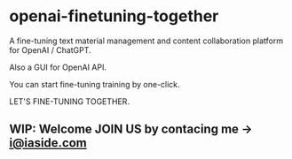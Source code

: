 # openai-finetuning-together
A fine-tuning text material management and content collaboration platform for OpenAI / ChatGPT.

Also a GUI for OpenAI API.

You can start fine-tuning training by one-click.

LET'S FINE-TUNING TOGETHER.

## WIP: Welcome JOIN US by contacing me → i@iaside.com

